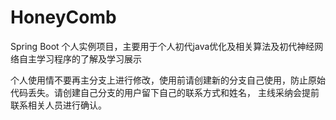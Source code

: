 # HoneyComb
Spring Boot 个人实例项目，主要用于个人初代java优化及相关算法及初代神经网络自主学习程序的了解及学习展示

个人使用情不要再主分支上进行修改，使用前请创建新的分支自己使用，防止原始代码丢失。请创建自己分支的用户留下自己的联系方式和姓名，
主线采纳会提前联系相关人员进行确认。

